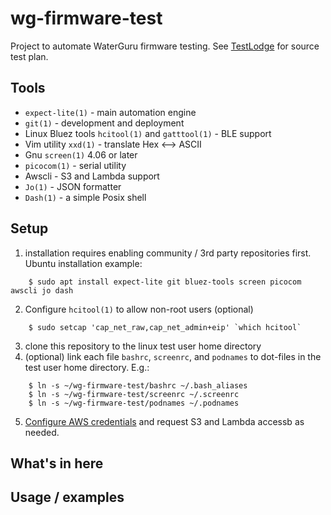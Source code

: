 # wg-firmware-test

Project to automate WaterGuru firmware testing. See [TestLodge](https://waterguru.testlodge.com/projects/27528/suites/130300) for source test plan.

## Tools
* ```expect-lite(1)``` - main automation engine
* ```git(1)``` - development and deployment
* Linux Bluez tools ```hcitool(1)``` and  ```gatttool(1)``` - BLE support
* Vim utility ```xxd(1)``` - translate Hex <--> ASCII
* Gnu ```screen(1)``` 4.06 or later
* ```picocom(1)``` - serial utility
* Awscli - S3 and Lambda support
* ```Jo(1)``` - JSON formatter 
* ```Dash(1)``` - a simple Posix shell

## Setup

1. installation requires enabling community / 3rd party repositories first. Ubuntu installation example:
```
	$ sudo apt install expect-lite git bluez-tools screen picocom awscli jo dash 
```
2. Configure ```hcitool(1)``` to allow non-root users (optional)
```
	$ sudo setcap 'cap_net_raw,cap_net_admin+eip' `which hcitool`
```
3. clone this repository to the linux test user home directory
4. (optional) link each file ```bashrc```, ```screenrc```, and ```podnames``` to dot-files in the test user home directory. E.g.:
```
	$ ln -s ~/wg-firmware-test/bashrc ~/.bash_aliases
	$ ln -s ~/wg-firmware-test/screenrc ~/.screenrc
	$ ln -s ~/wg-firmware-test/podnames ~/.podnames
```
5. [Configure AWS credentials](https://github.com/WaterGuru/wg-pod-tools) and request S3 and Lambda accessb as needed.


## What's in here

## Usage / examples
